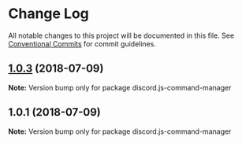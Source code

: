 # Change Log

All notable changes to this project will be documented in this file.
See [Conventional Commits](https://conventionalcommits.org) for commit guidelines.

<a name="1.0.3"></a>
## [1.0.3](https://github.com/bot-alchemy/monorepo-test/compare/v1.0.2...v1.0.3) (2018-07-09)




**Note:** Version bump only for package discord.js-command-manager

<a name="1.0.1"></a>
## 1.0.1 (2018-07-09)




**Note:** Version bump only for package discord.js-command-manager
